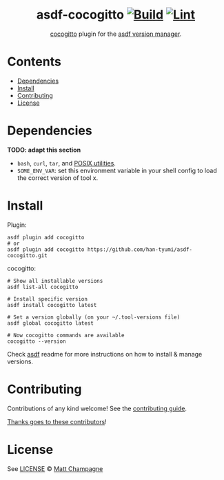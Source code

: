 <div align="center">

# asdf-cocogitto [![Build](https://github.com/han-tyumi/asdf-cocogitto/actions/workflows/build.yml/badge.svg)](https://github.com/han-tyumi/asdf-cocogitto/actions/workflows/build.yml) [![Lint](https://github.com/han-tyumi/asdf-cocogitto/actions/workflows/lint.yml/badge.svg)](https://github.com/han-tyumi/asdf-cocogitto/actions/workflows/lint.yml)

[cocogitto](https://docs.cocogitto.io/) plugin for the [asdf version manager](https://asdf-vm.com).

</div>

# Contents

- [Dependencies](#dependencies)
- [Install](#install)
- [Contributing](#contributing)
- [License](#license)

# Dependencies

**TODO: adapt this section**

- `bash`, `curl`, `tar`, and [POSIX utilities](https://pubs.opengroup.org/onlinepubs/9699919799/idx/utilities.html).
- `SOME_ENV_VAR`: set this environment variable in your shell config to load the correct version of tool x.

# Install

Plugin:

```shell
asdf plugin add cocogitto
# or
asdf plugin add cocogitto https://github.com/han-tyumi/asdf-cocogitto.git
```

cocogitto:

```shell
# Show all installable versions
asdf list-all cocogitto

# Install specific version
asdf install cocogitto latest

# Set a version globally (on your ~/.tool-versions file)
asdf global cocogitto latest

# Now cocogitto commands are available
cocogitto --version
```

Check [asdf](https://github.com/asdf-vm/asdf) readme for more instructions on how to
install & manage versions.

# Contributing

Contributions of any kind welcome! See the [contributing guide](contributing.md).

[Thanks goes to these contributors](https://github.com/han-tyumi/asdf-cocogitto/graphs/contributors)!

# License

See [LICENSE](LICENSE) © [Matt Champagne](https://github.com/han-tyumi/)
